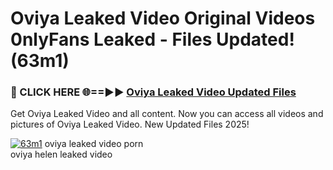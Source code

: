 # Oviya Leaked Video Original Videos 0nlyFans Leaked - Files Updated! (63m1)

<h3>🔴 CLICK HERE 🌐==►► <a href="https://tinyurl.com/ms9xzufz" rel="nofollow">Oviya Leaked Video Updated Files</a></h3>

Get Oviya Leaked Video and all content. Now you can access all videos and pictures of Oviya Leaked Video. New Updated Files 2025!

[![63m1](https://i.imgur.com/PQ7UWWw.gif)](https://tinyurl.com/ms9xzufz)
oviya leaked video porn<br>
oviya helen leaked video